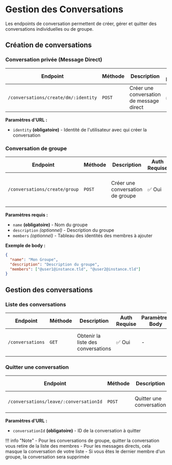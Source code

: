 # Gestion des Conversations

Les endpoints de conversation permettent de créer, gérer et quitter des conversations individuelles ou de groupe.

## Création de conversations

### Conversation privée (Message Direct)

| Endpoint | Méthode | Description | Auth Requise | Paramètres Body | Paramètres URL | Notes |
|----------|---------|-------------|--------------|-----------------|----------------|-------|
| `/conversations/create/dm/:identity` | <span class="method-post">`POST`</span> | Créer une conversation de message direct | ✅ Oui | - | `identity` | Format de l'identité : @username@instance.tld |

**Paramètres d'URL :**
- `identity` **(obligatoire)** - Identité de l'utilisateur avec qui créer la conversation

### Conversation de groupe

| Endpoint | Méthode | Description | Auth Requise | Paramètres Body | Paramètres URL | Notes |
|----------|---------|-------------|--------------|-----------------|----------------|-------|
| `/conversations/create/group` | <span class="method-post">`POST`</span> | Créer une conversation de groupe | ✅ Oui | `name`, `description`, `members` | - | Les membres sont un tableau d'identités |

**Paramètres requis :**
- `name` **(obligatoire)** - Nom du groupe
- `description` *(optionnel)* - Description du groupe
- `members` *(optionnel)* - Tableau des identités des membres à ajouter

**Exemple de body :**
```json
{
  "name": "Mon Groupe",
  "description": "Description du groupe",
  "members": ["@user1@instance.tld", "@user2@instance.tld"]
}
```

## Gestion des conversations

### Liste des conversations

| Endpoint | Méthode | Description | Auth Requise | Paramètres Body | Paramètres URL | Notes |
|----------|---------|-------------|--------------|-----------------|----------------|-------|
| `/conversations` | <span class="method-get">`GET`</span> | Obtenir la liste des conversations | ✅ Oui | - | - | Retourne la liste des IDs de conversation |

### Quitter une conversation

| Endpoint | Méthode | Description | Auth Requise | Paramètres Body | Paramètres URL | Notes |
|----------|---------|-------------|--------------|-----------------|----------------|-------|
| `/conversations/leave/:conversationId` | <span class="method-post">`POST`</span> | Quitter une conversation | ✅ Oui | - | `conversationId` | Quitte la conversation spécifiée |

**Paramètres d'URL :**
- `conversationId` **(obligatoire)** - ID de la conversation à quitter

!!! info "Note"
    - Pour les conversations de groupe, quitter la conversation vous retire de la liste des membres
    - Pour les messages directs, cela masque la conversation de votre liste
    - Si vous êtes le dernier membre d'un groupe, la conversation sera supprimée
